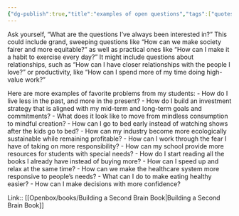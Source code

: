 ```yaml
---
{"dg-publish":true,"title":"examples of open questions","tags":["quotes"],"date":"2023-02-05T14:56:45+04:00","modified_at":"2023-06-09T16:38:53+03:00","alias":"examples of open questions","dg-path":"/quotes/202302051456.md","permalink":"/quotes/202302051456/","dgPassFrontmatter":true}
---
```



Ask yourself, “What are the questions I’ve always been interested in?” This could include grand, sweeping questions like “How can we make society fairer and more equitable?” as well as practical ones like “How can I make it a habit to exercise every day?” It might include questions about relationships, such as “How can I have closer relationships with the people I love?” or productivity, like “How can I spend more of my time doing high-value work?”

Here are more examples of favorite problems from my students:
    - How do I live less in the past, and more in the present?
    - How do I build an investment strategy that is aligned with my mid-term and long-term goals and commitments?
    - What does it look like to move from mindless consumption to mindful creation?
    - How can I go to bed early instead of watching shows after the kids go to bed?
    - How can my industry become more ecologically sustainable while remaining profitable?
    - How can I work through the fear I have of taking on more responsibility?
    - How can my school provide more resources for students with special needs?
    - How do I start reading all the books I already have instead of buying more?
    - How can I speed up and relax at the same time?
    - How can we make the healthcare system more responsive to people’s needs?
    - What can I do to make eating healthy easier?
    - How can I make decisions with more confidence?

Link:: [[Openbox/books/Building a Second Brain Book\|Building a Second Brain Book]]
